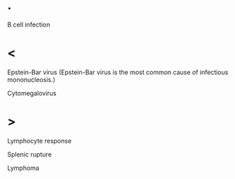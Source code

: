 # .

B cell infection

# <

Epstein-Bar virus (Epstein-Bar virus is the most common cause of infectious mononucleosis.)

Cytomegalovirus

# >

Lymphocyte response

Splenic rupture

Lymphoma
